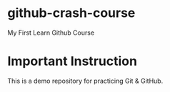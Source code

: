 # github-crash-course
My First Learn Github Course


# Important Instruction
This is a demo repository for practicing Git & GitHub.

